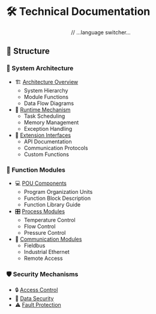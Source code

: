# 🛠️ Technical Documentation

<div align="center">
// ...language switcher...
</div>

## 📑 Structure

### 📐 System Architecture
- 🏗️ [Architecture Overview](./architecture/overview.md)
  - System Hierarchy
  - Module Functions
  - Data Flow Diagrams
- 🔄 [Runtime Mechanism](./architecture/runtime.md)
  - Task Scheduling
  - Memory Management
  - Exception Handling
- 🧩 [Extension Interfaces](./architecture/interface.md)
  - API Documentation
  - Communication Protocols
  - Custom Functions

### 🔌 Function Modules
- 💻 [POU Components](./components/pou.md)
  - Program Organization Units
  - Function Block Description
  - Function Library Guide
- 🎛️ [Process Modules](./components/process.md)
  - Temperature Control
  - Flow Control
  - Pressure Control
- 📡 [Communication Modules](./components/communication.md)
  - Fieldbus
  - Industrial Ethernet
  - Remote Access

### 🛡️ Security Mechanisms
- 🔒 [Access Control](./security/access.md)
- 🔐 [Data Security](./security/data.md)
- ⚠️ [Fault Protection](./security/protection.md)
